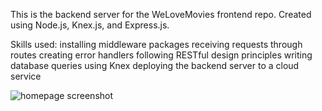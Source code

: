 This is the backend server for the WeLoveMovies frontend repo. Created using Node.js, Knex.js, and Express.js.

Skills used: 
installing middleware packages
receiving requests through routes
creating error handlers
following RESTful design principles
writing database queries using Knex
deploying the backend server to a cloud service

![homepage screenshot](src/utils/home.png)

